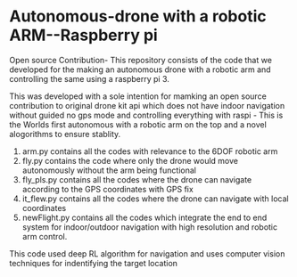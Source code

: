 # Autonomous-drone with a robotic ARM--Raspberry pi 

Open source Contribution- This repository consists of the code that we developed for the making an autonomous drone with a robotic arm and controlling the same using a raspberry pi 3.

This was developed with a sole intention for mamking an open source contribution to original drone kit api which does not have indoor navigation without guided no gps mode and controlling everything with raspi - This is the Worlds first autonomous with a robotic arm on the top and a novel alogorithms to ensure stablity. 

1. arm.py contains all the codes with relevance to the 6DOF robotic arm 
2. fly.py contains the code where only the drone would move autonomously without the arm being functional
3. fly_pls.py contains all the codes where the drone can navigate according to the GPS coordinates with GPS fix
4. it_flew.py contains all the codes where the drone can navigate with local coordinates 
5. newFlight.py contains all the codes which integrate the end to end system for indoor/outdoor navigation with high resolution and robotic arm control. 

This code used deep RL algorithm for navigation and uses computer vision techniques for indentifying the target location


